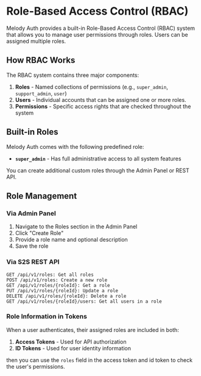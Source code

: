 # Role-Based Access Control (RBAC)

Melody Auth provides a built-in Role-Based Access Control (RBAC) system that allows you to manage user permissions through roles. Users can be assigned multiple roles.

## How RBAC Works

The RBAC system contains three major components:

1. **Roles** - Named collections of permissions (e.g., `super_admin`, `support_admin`, `user`)
2. **Users** - Individual accounts that can be assigned one or more roles.
3. **Permissions** - Specific access rights that are checked throughout the system

## Built-in Roles

Melody Auth comes with the following predefined role:

- **`super_admin`** - Has full administrative access to all system features

You can create additional custom roles through the Admin Panel or REST API.

## Role Management

### Via Admin Panel
1. Navigate to the Roles section in the Admin Panel
2. Click "Create Role"
3. Provide a role name and optional description
4. Save the role

### Via S2S REST API
```
GET /api/v1/roles: Get all roles
POST /api/v1/roles: Create a new role
GET /api/v1/roles/{roleId}: Get a role
PUT /api/v1/roles/{roleId}: Update a role
DELETE /api/v1/roles/{roleId}: Delete a role
GET /api/v1/roles/{roleId}/users: Get all users in a role
```

### Role Information in Tokens

When a user authenticates, their assigned roles are included in both:

1. **Access Tokens** - Used for API authorization
2. **ID Tokens** - Used for user identity information

then you can use the `roles` field in the access token and id token to check the user's permissions.
